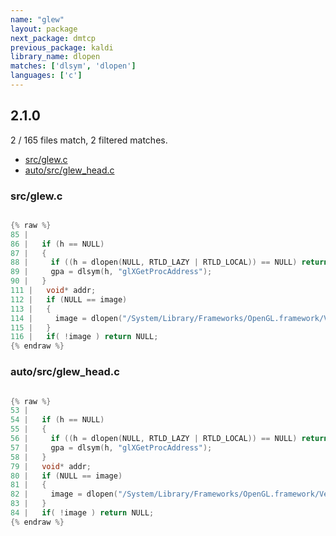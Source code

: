 ```yaml
---
name: "glew"
layout: package
next_package: dmtcp
previous_package: kaldi
library_name: dlopen
matches: ['dlsym', 'dlopen']
languages: ['c']
---
```

## 2.1.0
2 / 165 files match, 2 filtered matches.

 - [src/glew.c](#srcglewc)
 - [auto/src/glew_head.c](#autosrcglew_headc)

### src/glew.c

```c

{% raw %}
85 | 
86 |   if (h == NULL)
87 |   {
88 |     if ((h = dlopen(NULL, RTLD_LAZY | RTLD_LOCAL)) == NULL) return NULL;
89 |     gpa = dlsym(h, "glXGetProcAddress");
90 |   }
111 |   void* addr;
112 |   if (NULL == image)
113 |   {
114 |     image = dlopen("/System/Library/Frameworks/OpenGL.framework/Versions/Current/OpenGL", RTLD_LAZY);
115 |   }
116 |   if( !image ) return NULL;
{% endraw %}

```
### auto/src/glew_head.c

```c

{% raw %}
53 | 
54 |   if (h == NULL)
55 |   {
56 |     if ((h = dlopen(NULL, RTLD_LAZY | RTLD_LOCAL)) == NULL) return NULL;
57 |     gpa = dlsym(h, "glXGetProcAddress");
58 |   }
79 |   void* addr;
80 |   if (NULL == image)
81 |   {
82 |     image = dlopen("/System/Library/Frameworks/OpenGL.framework/Versions/Current/OpenGL", RTLD_LAZY);
83 |   }
84 |   if( !image ) return NULL;
{% endraw %}

```